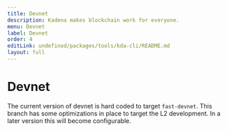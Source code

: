 ```yaml
---
title: Devnet
description: Kadena makes blockchain work for everyone.
menu: Devnet
label: Devnet
order: 4
editLink: undefined/packages/tools/kda-cli/README.md
layout: full
---
```

# Devnet

The current version of devnet is hard coded to target `fast-devnet`. This branch
has some optimizations in place to target the L2 development. In a later version
this will become configurable.
